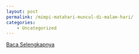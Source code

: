 ```yaml
---
layout: post
permalink: /mimpi-matahari-muncul-di-malam-hari/
categories:
    - Uncategorized
---
```


[Baca Selengkapnya](/03)